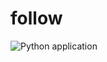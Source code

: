 # follow

![Python application](https://github.com/flkoliv/follow/workflows/Python%20application/badge.svg)
